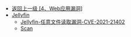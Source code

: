 - [返回上一级 [4、Web应用漏洞]](/4、Web应用漏洞)
- [Jellyfin](/4、Web应用漏洞/Jellyfin/)
  - [Jellyfin-任意文件读取漏洞-CVE-2021-21402](/4、Web应用漏洞/Jellyfin/Jellyfin-任意文件读取漏洞-CVE-2021-21402.md)
  - [Scan](/4、Web应用漏洞/Jellyfin/Scan/)
